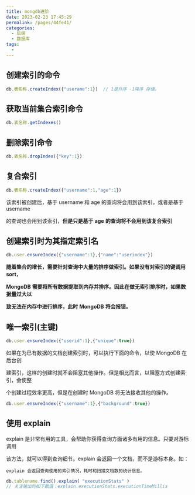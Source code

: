 ```yaml
---
title: mongdb进阶
date: 2023-02-23 17:45:29
permalink: /pages/44fe41/
categories:
  - 后端
  - 数据库
tags:
  - 
---
```


## **创建索引的命令**

```js
db.表名称.createIndex({"userame":1})  // 1是升序 -1降序 存储。
```

## 获取当前集合索引命令

```js
db.表名称.getIndexes()
```

## 删除索引命令

```js
db.表名称.dropIndex({"key":1}) 
```

## **复合索引**

```js
db.表名称.createIndex({"username":1,"age":1})
```

该索引被创建后，基于 username 和 age 的查询将会用到该索引，或者是基于 username 

的查询也会用到该索引，**但是只是基于** **age** **的查询将不会用到该复合索引**

##  **创建索引时为其指定索引名**

```js
db.user.ensureIndex({"username":1},{"name":"userindex"})
```

**随着集合的增长，需要针对查询中大量的排序做索引。如果没有对索引的键调用** ****sort****， 

**MongoDB** **需要将所有数据提取到内存并排序。因此在做无索引排序时，如果数据量过大以** 

**致无法在内存中进行排序，此时** **MongoDB** **将会报错。**

## **唯一索引**(主键)

```js
db.user.ensureIndex({"userid":1},{"unique":true})
```

如果在为已有数据的文档创建索引时，可以执行下面的命令，以使 MongoDB 在后台创 

建索引，这样的创建时就不会阻塞其他操作。但是相比而言，以阻塞方式创建索引，会使整 

个创建过程效率更高，但是在创建时 MongoDB 将无法接收其他的操作。

```js
db.user.ensureIndex({"username":1},{"background":true})
```

## **使用** **explain**

explain 是非常有用的工具，会帮助你获得查询方面诸多有用的信息。只要对游标调用 

该方法，就可以得到查询细节。explain 会返回一个文档，而不是游标本身。如：

`explain 会返回查询使用的索引情况，耗时和扫描文档数的统计信息。`

```js
db.tablename.find().explain( "executionStats" )
// 关注输出的如下数值：explain.executionStats.executionTimeMillis
```